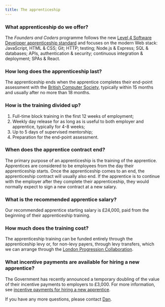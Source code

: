 ```yaml
---
title: The apprenticeship
---
```


### What apprenticeship do we offer?

The _Founders and Coders_ programme follows the new [Level 4 Software Developer apprenticeship standard](https://www.instituteforapprenticeships.org/media/4392/software-developer-st0116-standard.pdf) and focuses on the modern Web stack: JavaScript, HTML & CSS; Git; HTTP; testing; Node.js & Express; SQL & databases; APIs, authentication & security; continuous integration & deployment; SPAs & React.

### How long does the apprenticeship last?

The apprenticeship ends when the apprentice completes their end-point assessment with the [British Computer Society](https://www.bcs.org/develop-your-people/develop-your-team-or-organisation/digital-it-apprenticeships-for-your-team/bcs-end-point-assessment/), typically within 15 months and usually after no more than 18 months. 

### How is the training divided up?

  1. Full-time block training in the first 12 weeks of employment;
  1. Weekly day release for as long as is useful to both employer and apprentice, typically for 4-8 weeks; 
  1. Up to 5 days of supervised mentorship;
  1. Preparation for the end-point assessment.
  
### When does the apprentice contract end?

  The primary purpose of an apprenticeship is the training of the apprentice. Apprentices are considered to be employees from the day their apprenticeship starts. Once the apprenticeship comes to an end, the apprenticeship contract will usually also end. If the apprentice is to continue with the employer after they complete their apprenticeship, they would normally expect to sign a new contract at a new salary. 
  
### What is the recommended apprentice salary?

  Our recommended apprentice starting salary is £24,000, paid from the beginning of their apprenticeship training.

### How much does the training cost?

  The apprenticeship training can be funded entirely through the apprenticeship levy or, for non-levy payers, through levy transfers, which we can arrange through the [London Progression Collaboration](https://www.thelpc.uk/). 
  
### What incentive payments are available for hiring a new apprentice?

  The Government has recently announced a temporary doubling of the value of their incentive payments to employers to £3,000. For more information, see [incentive payments for hiring a new apprentice](https://www.gov.uk/guidance/incentive-payments-for-hiring-a-new-apprentice). 

If you have any more questions, please contact [Dan](mailto:dan@foundersandcoders.com).